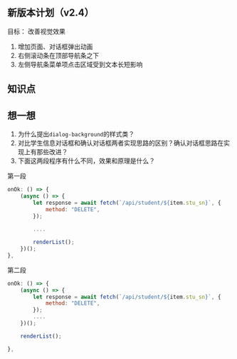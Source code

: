 
## 新版本计划（v2.4）
目标： 改善视觉效果
1. 增加页面、对话框弹出动画
1. 右侧滚动条在顶部导航条之下
1. 左侧导航条菜单项点击区域受到文本长短影响

## 知识点

## 想一想
1. 为什么提出`dialog-background`的样式类？
1. 对比学生信息对话框和确认对话框两者实现思路的区别？确认对话框思路在实现上有那些改进？
1. 下面这两段程序有什么不同，效果和原理是什么？

第一段
```js
onOk: () => {
    (async () => {
        let response = await fetch(`/api/student/${item.stu_sn}`, {
            method: "DELETE",
        });
        
        ....

        renderList();
    })();
},
```

第二段
```js
onOk: () => {
    (async () => {
        let response = await fetch(`/api/student/${item.stu_sn}`, {
            method: "DELETE",
        });
        ....
    })();

    renderList();

},
```